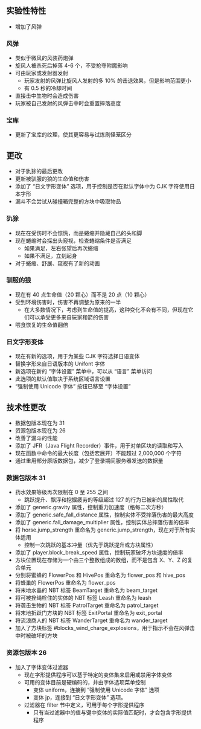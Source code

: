## 实验性特性
* 增加了风弹
### 风弹
* 类似于微风的风装药炮弹
* 旋风人被杀死后掉落 4-6 个，不受抢夺附魔影响
* 可由玩家或发射器发射
    * 玩家发射的风弹比旋风人发射的多 10% 的击退效果，但是影响范围更小
    * 有 0.5 秒的冷却时间
* 直接击中生物时会造成伤害
* 玩家被自己发射的风弹击中时会重置摔落高度
### 宝库
* 更新了宝库的纹理，使其更容易与试炼刷怪笼区分
## 更改
* 对于犰狳的最后更改
* 更新被驯服的狼的生命值和伤害
* 添加了 “日文字形变体” 选项，用于控制是否在默认字体中为 CJK 字符使用日本字形
* 漏斗不会尝试从碰撞箱完整的方块中吸取物品
### 犰狳
* 现在在受伤时不会惊慌，而是蜷缩并隐藏自己的头和脚
* 现在蜷缩时会探出头窥视，检查蜷缩条件是否满足
  * 如果满足，左右张望后再次蜷缩
  * 如果不满足，立刻起身
* 对于蜷缩、舒展、窥视有了新的动画
### 驯服的狼
* 现在有 40 点生命值（20 颗心）而不是 20 点（10 颗心）
* 受到环境伤害时，伤害不再调整为原来的一半
  * 在大多数情况下，考虑到生命值的提高，这种变化不会有不同，但现在它们可以承受更多来自玩家和箭的伤害
* 喂食恢复的生命值翻倍
### 日文字形变体
* 现在有新的选项，用于为某些 CJK 字符选择日语变体
* 替换字形来自日语版本的 Unifont 字体
* 新选项在新的 “字体设置” 菜单中，可以从 “语言” 菜单访问
* 此选项的默认值取决于系统区域语言设置
* “强制使用 Unicode 字体” 按钮已移至 “字体设置”
## 技术性更改
* 数据包版本现在为 31
* 资源包版本现在为 26
* 改善了漏斗的性能
* 添加了 JFR（Java  Flight Recorder）事件，用于对单区块的读取和写入
* 现在函数中命令的最大长度（包括宏展开）不能超过 2,000,000 个字符
* 通过重用部分原版数据包，减少了登录期间服务器发送的数据量
### 数据包版本 31
* 药水效果等级再次限制在 0 至 255 之间
  * 跳跃提升、飘浮和挖掘疲劳的等级超过 127 的行为已被新的属性取代
* 添加了 generic.gravity 属性，控制重力加速度（格每二次方秒）
* 添加了 generic.safe_fall_distance 属性，控制实体不受摔落伤害的最大高度
* 添加了 generic.fall_damage_multiplier 属性，控制实体总摔落伤害的倍率
* 将 horse.jump_strength 重命名为 generic.jump_strength，现在对于所有实体适用
  * 控制一次跳跃的基本冲量（优先于跳跃提升或方块属性）
* 添加了 player.block_break_speed 属性，控制玩家破坏方块速度的倍率
* 方块位置现在存储为一个由三个整数组成的数组，而不是包含 X、Y、Z 的复合单元
* 分别将蜜蜂的 FlowerPos 和 HivePos 重命名为 flower_pos 和 hive_pos
* 将蜂巢的 FlowerPos 重命名为 flower_pos
* 将末地水晶的 NBT 标签 BeamTarget 重命名为 beam_target
* 将可被拴绳栓住的实体的 NBT 标签 Leash 重命名为 leash
* 将袭击生物的 NBT 标签 PatrolTarget 重命名为 patrol_target
* 将末地折跃门方块的 NBT 标签 ExitPortal 重命名为 exit_portal
* 将流浪商人的 NBT 标签 WanderTarget 重命名为 wander_target
* 加入了方块标签 #blocks_wind_charge_explosions，用于指示不会在风弹击中时被破坏的方块
### 资源包版本 26
* 加入了字体变体过滤器
  * 现在字形提供程序可以基于特定的变体集来启用或禁用字体变体
  * 可用的变体目前是硬编码的，并由字体选项菜单控制
    * 变体 uniform，连接到 “强制使用 Unicode 字体” 选项
    * 变体 jp，连接到 “日文字形变体” 选项。
  * 过滤器在 filter 节中定义，可用于每个字形提供程序
    * 只有当过滤器中的值与键中变体的实际值匹配时，才会包含字形提供程序